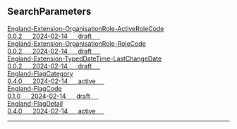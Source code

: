 ## SearchParameters


<div class="project-container">


<a href="https://simplifier.net/NHS-England-Programme-Implementation-Guides/England-Extension-OrganisationRole-ActiveRoleCode" class="child-title">
<div class="title">England-Extension-OrganisationRole-ActiveRoleCode</div>
<div class="description">
  0.0.2 &nbsp;&nbsp;&nbsp;&nbsp;
  2024-02-14 &nbsp;&nbsp;&nbsp;&nbsp;
<span class="status draft">draft</span> &nbsp;&nbsp;&nbsp;&nbsp;
</div>
</a>
<div class="project-container">


<a href="https://simplifier.net/NHS-England-Programme-Implementation-Guides/England-Extension-OrganisationRole-RoleCode" class="child-title">
<div class="title">England-Extension-OrganisationRole-RoleCode</div>
<div class="description">
  0.0.2 &nbsp;&nbsp;&nbsp;&nbsp;
  2024-02-14 &nbsp;&nbsp;&nbsp;&nbsp;
<span class="status draft">draft</span> &nbsp;&nbsp;&nbsp;&nbsp;
</div>
</a>
<div class="project-container">


<a href="https://simplifier.net/NHS-England-Programme-Implementation-Guides/England-Extension-TypedDateTime-LastChangeDate" class="child-title">
<div class="title">England-Extension-TypedDateTime-LastChangeDate</div>
<div class="description">
  0.0.2 &nbsp;&nbsp;&nbsp;&nbsp;
  2024-02-14 &nbsp;&nbsp;&nbsp;&nbsp;
<span class="status draft">draft</span> &nbsp;&nbsp;&nbsp;&nbsp;
</div>
</a>
<div class="project-container">


<a href="https://simplifier.net/NHS-England-Programme-Implementation-Guides/England-FlagCategory" class="child-title">
<div class="title">England-FlagCategory</div>
<div class="description">
  0.4.0 &nbsp;&nbsp;&nbsp;&nbsp;
  2024-02-14 &nbsp;&nbsp;&nbsp;&nbsp;
<span class="status active">active</span> &nbsp;&nbsp;&nbsp;&nbsp;
</div>
</a>
<div class="project-container">


<a href="https://simplifier.net/NHS-England-Programme-Implementation-Guides/England-FlagCode" class="child-title">
<div class="title">England-FlagCode</div>
<div class="description">
  0.1.0 &nbsp;&nbsp;&nbsp;&nbsp;
  2024-02-14 &nbsp;&nbsp;&nbsp;&nbsp;
<span class="status draft">draft</span> &nbsp;&nbsp;&nbsp;&nbsp;
</div>
</a>
<div class="project-container">


<a href="https://simplifier.net/NHS-England-Programme-Implementation-Guides/England-FlagDetail" class="child-title">
<div class="title">England-FlagDetail</div>
<div class="description">
  0.4.0 &nbsp;&nbsp;&nbsp;&nbsp;
  2024-02-14 &nbsp;&nbsp;&nbsp;&nbsp;
<span class="status active">active</span> &nbsp;&nbsp;&nbsp;&nbsp;
</div>
</a>
</div>

---



